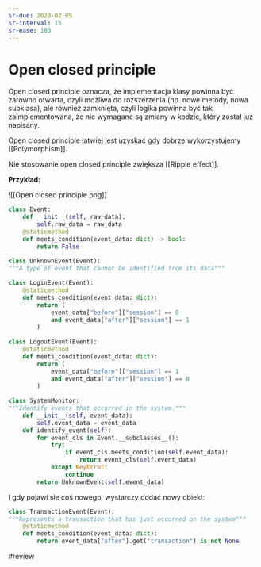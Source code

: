 ```yaml
---
sr-due: 2023-02-05
sr-interval: 15
sr-ease: 180
---
```


# Open closed principle

Open closed principle oznacza, że implementacja klasy powinna być zarówno otwarta, czyli możliwa do rozszerzenia (np. nowe metody, nowa subklasa), ale również zamknięta, czyli logika powinna być tak zaimplementowana, że nie wymagane są zmiany w kodzie, który został już napisany.

Open closed principle łatwiej jest uzyskać gdy dobrze wykorzystujemy [[Polymorphism]].

Nie stosowanie open closed principle zwiększa [[Ripple effect]].

**Przykład:** 

![[Open closed principle.png]]

```python
class Event:
	def __init__(self, raw_data):
		self.raw_data = raw_data
	@staticmethod
	def meets_condition(event_data: dict) -> bool:
		return False
		
class UnknownEvent(Event):
"""A type of event that cannot be identified from its data"""

class LoginEvent(Event):
	@staticmethod
	def meets_condition(event_data: dict):
		return (
			event_data["before"]["session"] == 0
			and event_data["after"]["session"] == 1
		)
		
class LogoutEvent(Event):
	@staticmethod
	def meets_condition(event_data: dict):
		return (
			event_data["before"]["session"] == 1
			and event_data["after"]["session"] == 0
		)
		
class SystemMonitor:
"""Identify events that occurred in the system."""
	def __init__(self, event_data):
		self.event_data = event_data
	def identify_event(self):
		for event_cls in Event.__subclasses__():
			try:
				if event_cls.meets_condition(self.event_data):
					return event_cls(self.event_data)
			except KeyError:
				continue
		return UnknownEvent(self.event_data)
```

I gdy pojawi sie coś nowego, wystarczy dodać nowy obiekt:

```python
class TransactionEvent(Event):
"""Represents a transaction that has just occurred on the system"""
	@staticmethod
	def meets_condition(event_data: dict):
		return event_data["after"].get("transaction") is not None
```

#review